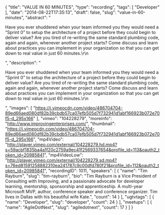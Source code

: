 {
  "title": "VALUE IN 60 MINUTES",
  "type": "recording",
  "tags": [
    "Developer"
  ],
  "date": "2014-08-22T17:35:13",
  "draft": false,
  "slug": "value-in-60-minutes",
  "abstract": "<p>Have you ever shuddered when your team informed you they would need a “Sprint 0” to setup the architecture of a project before they could begin to deliver value? Are you tired of re-writing the same standard plumbing code, again and again, whenever another project starts? Come discuss and learn about practices you can implement in your organization so that you can get down to real value in just 60 minutes.\r\n</p>",
  "description": "<p>Have you ever shuddered when your team informed you they would need a “Sprint 0” to setup the architecture of a project before they could begin to deliver value? Are you tired of re-writing the same standard plumbing code, again and again, whenever another project starts? Come discuss and learn about practices you can implement in your organization so that you can get down to real value in just 60 minutes.\r\n</p>",
  "images": [
    "https://i.vimeocdn.com/video/486704704-89ed66aed080df82b39cbdb57ca07efb505d7f732941d1abf166923b072e70f5-d_295x166"
  ],
  "vimeo": "104228279",
  "moreinfo": "http://www.improvingenterprises.com/",
  "thumbnail": "https://i.vimeocdn.com/video/486704704-89ed66aed080df82b39cbdb57ca07efb505d7f732941d1abf166923b072e70f5-d_295x166",
  "mp4Video": "http://player.vimeo.com/external/104228279.hd.mp4?s=59acbf1835ba4a1f20c2759a9ec41f2569337654&profile_id=113&oauth2_token_id=20985841",
  "mp4VideoLow": "http://player.vimeo.com/external/104228279.sd.mp4?s=76ed81591258882310ea241787c9c00dfd780f21&profile_id=112&oauth2_token_id=20985841",
  "recordingID": 1011,
  "speakers": [
    {
      "name": "Tim Rayburn",
      "slug": "tim-rayburn",
      "bio": "Tim Rayburn is a Vice President of Consulting with Improving, and a passionate advocate for developer learning, mentorship, sponsorship and apprenticeship. A multi-year Microsoft MVP, author, conference speaker and conference organizer. Tim lives in Dallas with his beautiful wife Kate.",
      "count": 14
    }
  ],
  "ugtvtags": [
    {
      "name": "Developer",
      "slug": "developer",
      "count": 24
    }
  ],
  "meetups": [
    {
      "name": "AgileDotNext",
      "slug": "agiledotnext",
      "count": 17
    }
  ]
}